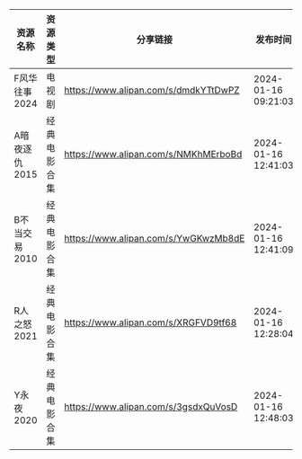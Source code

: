 | 资源名称      | 资源类型   | 分享链接                                 | 发布时间                |
| --------- | ------ | ------------------------------------ | ------------------- |
| F风华往事2024 | 电视剧    | https://www.alipan.com/s/dmdkYTtDwPZ | 2024-01-16 09:21:03 |
| A暗夜逐仇2015 | 经典电影合集 | https://www.alipan.com/s/NMKhMErboBd | 2024-01-16 12:41:03 |
| B不当交易2010 | 经典电影合集 | https://www.alipan.com/s/YwGKwzMb8dE | 2024-01-16 12:41:09 |
| R人之怒2021  | 经典电影合集 | https://www.alipan.com/s/XRGFVD9tf68 | 2024-01-16 12:28:04 |
| Y永夜2020   | 经典电影合集 | https://www.alipan.com/s/3gsdxQuVosD | 2024-01-16 12:48:03 |
